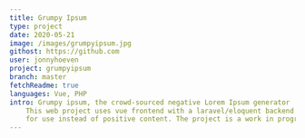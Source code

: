 ```yaml
---
title: Grumpy Ipsum
type: project
date: 2020-05-21
image: /images/grumpyipsum.jpg
githost: https://github.com
user: jonnyhoeven
project: grumpyipsum
branch: master
fetchReadme: true
languages: Vue, PHP
intro: Grumpy ipsum, the crowd-sourced negative Lorem Ipsum generator
    This web project uses vue frontend with a laravel/eloquent backend to crowdsource negative content
    for use instead of positive content. The project is a work in progress and is not yet ready for users.
---
```

<script setup>
import ArticleItem from '/components/articleItem.vue';
</script>
<ArticleItem :frontmatter="$frontmatter"/>
